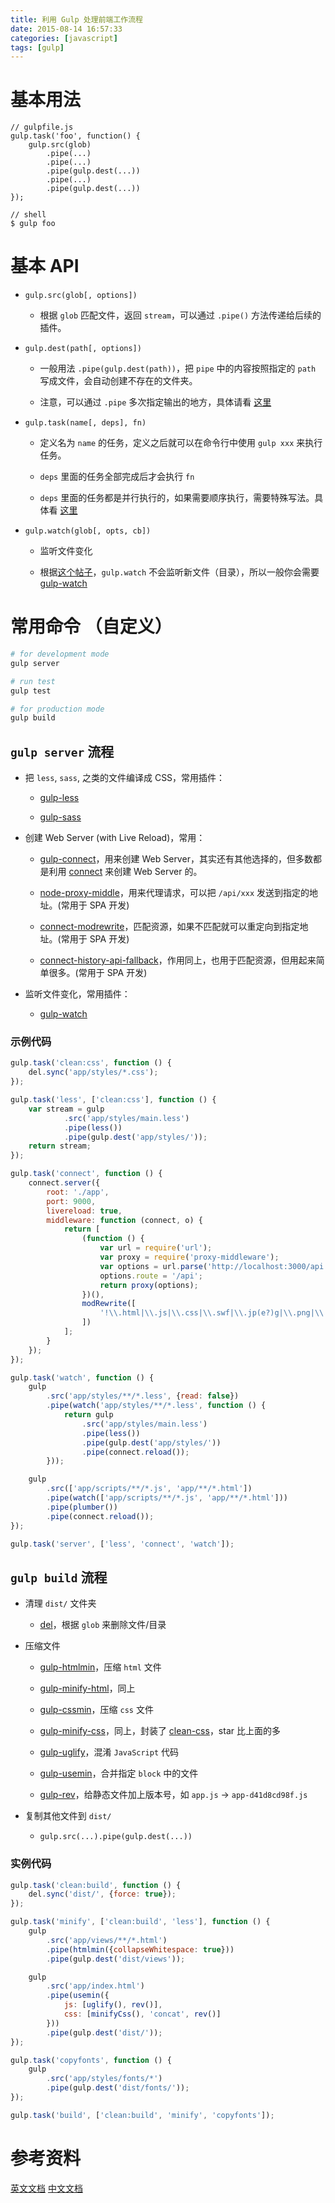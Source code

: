 ```yaml
---
title: 利用 Gulp 处理前端工作流程
date: 2015-08-14 16:57:33
categories: [javascript]
tags: [gulp]
---
```


# 基本用法

```
// gulpfile.js
gulp.task('foo', function() {
    gulp.src(glob)
        .pipe(...)
        .pipe(...)
        .pipe(gulp.dest(...))
        .pipe(...)
        .pipe(gulp.dest(...))
});

// shell
$ gulp foo
```


# 基本 API

+ `gulp.src(glob[, options])`

    - 根据 `glob` 匹配文件，返回 `stream`，可以通过 `.pipe()` 方法传递给后续的插件。

+ `gulp.dest(path[, options])`

    - 一般用法 `.pipe(gulp.dest(path))`，把 `pipe` 中的内容按照指定的 `path` 写成文件，会自动创建不存在的文件夹。

    - 注意，可以通过 `.pipe` 多次指定输出的地方，具体请看 [这里](https://github.com/gulpjs/gulp/blob/master/docs/API.md#gulpdestpath-options)

+ `gulp.task(name[, deps], fn)`

    - 定义名为 `name` 的任务，定义之后就可以在命令行中使用 `gulp xxx` 来执行任务。

    - `deps` 里面的任务全部完成后才会执行 `fn`

    - `deps` 里面的任务都是并行执行的，如果需要顺序执行，需要特殊写法。具体看 [这里](https://github.com/gulpjs/gulp/blob/master/docs/API.md#return-a-promise)

+ `gulp.watch(glob[, opts, cb])`

    - 监听文件变化

    - 根据[这个帖子](http://stackoverflow.com/questions/22391527/gulps-gulp-watch-not-triggered-for-new-or-deleted-files)，`gulp.watch` 不会监听新文件（目录），所以一般你会需要 [gulp-watch](https://github.com/floatdrop/gulp-watch)


# 常用命令 （自定义）
``` bash
# for development mode
gulp server

# run test
gulp test

# for production mode
gulp build
```

## `gulp server` 流程

+ 把 `less`, `sass`, 之类的文件编译成 CSS，常用插件：

    - [gulp-less](https://github.com/plus3network/gulp-less)

    - [gulp-sass](https://github.com/dlmanning/gulp-sass)

+ 创建 Web Server (with Live Reload)，常用：

    - [gulp-connect](https://github.com/AveVlad/gulp-connect)，用来创建 Web Server，其实还有其他选择的，但多数都是利用 [connect](https://github.com/senchalabs/connect) 来创建 Web Server 的。

    - [node-proxy-middle](https://github.com/andrewrk/node-proxy-middleware)，用来代理请求，可以把 `/api/xxx` 发送到指定的地址。(常用于 SPA 开发)

    - [connect-modrewrite](https://github.com/tinganho/connect-modrewrite)，匹配资源，如果不匹配就可以重定向到指定地址。(常用于 SPA 开发)

    - [connect-history-api-fallback](https://github.com/bripkens/connect-history-api-fallback)，作用同上，也用于匹配资源，但用起来简单很多。(常用于 SPA 开发)

+ 监听文件变化，常用插件：

    - [gulp-watch](https://github.com/floatdrop/gulp-watch)

### 示例代码
```js
gulp.task('clean:css', function () {
    del.sync('app/styles/*.css');
});

gulp.task('less', ['clean:css'], function () {
    var stream = gulp
            .src('app/styles/main.less')
            .pipe(less())
            .pipe(gulp.dest('app/styles/'));
    return stream;
});

gulp.task('connect', function () {
    connect.server({
        root: './app',
        port: 9000,
        livereload: true,
        middleware: function (connect, o) {
            return [
                (function () {
                    var url = require('url');
                    var proxy = require('proxy-middleware');
                    var options = url.parse('http://localhost:3000/api');
                    options.route = '/api';
                    return proxy(options);
                })(),
                modRewrite([
                    '!\\.html|\\.js|\\.css|\\.swf|\\.jp(e?)g|\\.png|\\.gif|\\.eot|\\.woff|\\.ttf|\\.svg$ /index.html'
                ])
            ];
        }
    });
});

gulp.task('watch', function () {
    gulp
        .src('app/styles/**/*.less', {read: false})
        .pipe(watch('app/styles/**/*.less', function () {
            return gulp
                .src('app/styles/main.less')
                .pipe(less())
                .pipe(gulp.dest('app/styles/'))
                .pipe(connect.reload());
        }));

    gulp
        .src(['app/scripts/**/*.js', 'app/**/*.html'])
        .pipe(watch(['app/scripts/**/*.js', 'app/**/*.html']))
        .pipe(plumber())
        .pipe(connect.reload());
});

gulp.task('server', ['less', 'connect', 'watch']);
```

## `gulp build` 流程

+ 清理 `dist/` 文件夹

    - [del](https://github.com/sindresorhus/del)，根据 `glob` 来删除文件/目录

+ 压缩文件

    - [gulp-htmlmin](https://github.com/jonschlinkert/gulp-htmlmin)，压缩 `html` 文件

    - [gulp-minify-html](https://github.com/murphydanger/gulp-minify-html)，同上

    - [gulp-cssmin](https://github.com/chilijung/gulp-cssmin)，压缩 `css` 文件

    - [gulp-minify-css](https://github.com/murphydanger/gulp-minify-css)，同上，封装了 [clean-css](https://github.com/jakubpawlowicz/clean-css)，star 比上面的多

    - [gulp-uglify](https://github.com/terinjokes/gulp-uglify)，混淆 `JavaScript` 代码

    - [gulp-usemin](https://github.com/zont/gulp-usemin)，合并指定 `block` 中的文件

    - [gulp-rev](https://github.com/sindresorhus/gulp-rev)，给静态文件加上版本号，如 `app.js` -> `app-d41d8cd98f.js`

+ 复制其他文件到 `dist/`

    - `gulp.src(...).pipe(gulp.dest(...))`

### 实例代码
```js
gulp.task('clean:build', function () {
    del.sync('dist/', {force: true});
});

gulp.task('minify', ['clean:build', 'less'], function () {
    gulp
        .src('app/views/**/*.html')
        .pipe(htmlmin({collapseWhitespace: true}))
        .pipe(gulp.dest('dist/views'));

    gulp
        .src('app/index.html')
        .pipe(usemin({
            js: [uglify(), rev()],
            css: [minifyCss(), 'concat', rev()]
        }))
        .pipe(gulp.dest('dist/'));
});

gulp.task('copyfonts', function () {
    gulp
        .src('app/styles/fonts/*')
        .pipe(gulp.dest('dist/fonts/'));
});

gulp.task('build', ['clean:build', 'minify', 'copyfonts']);
```

# 参考资料
[英文文档](https://github.com/gulpjs/gulp/blob/master/docs/API.md)
[中文文档](http://www.gulpjs.com.cn/docs/api/)

